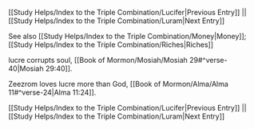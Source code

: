 [[Study Helps/Index to the Triple Combination/Lucifer|Previous Entry]]  ||  [[Study Helps/Index to the Triple Combination/Luram|Next Entry]]

 See also [[Study Helps/Index to the Triple Combination/Money|Money]]; [[Study Helps/Index to the Triple Combination/Riches|Riches]]

 lucre corrupts soul, [[Book of Mormon/Mosiah/Mosiah 29#^verse-40|Mosiah 29:40]].

 Zeezrom loves lucre more than God, [[Book of Mormon/Alma/Alma 11#^verse-24|Alma 11:24]].

[[Study Helps/Index to the Triple Combination/Lucifer|Previous Entry]]  ||  [[Study Helps/Index to the Triple Combination/Luram|Next Entry]]